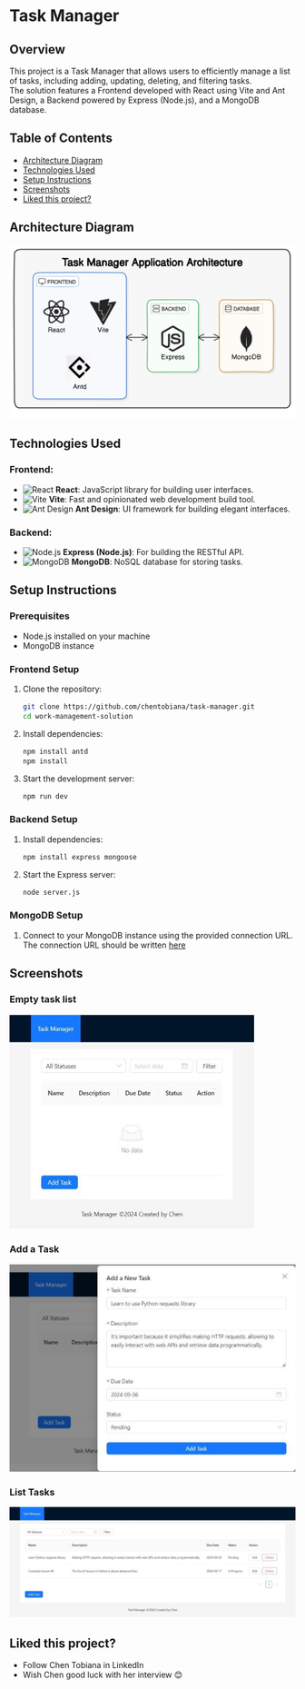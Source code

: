 
# Task Manager

## Overview
This project is a Task Manager that allows users to efficiently manage a list of tasks, including adding, updating, deleting, and filtering tasks.<br />
The solution features a Frontend developed with React using Vite and Ant Design, a Backend powered by Express (Node.js), and a MongoDB database.

## Table of Contents
- [Architecture Diagram](#architecture-diagram)
- [Technologies Used](#technologies-used)
- [Setup Instructions](#setup-instructions)
- [Screenshots](#screenshots)
- [Liked this project?](#liked-this-project?)


## Architecture Diagram
![Architecture Diagram](frontend/images/diagram-resized.png)

## Technologies Used

### Frontend:
- <img src="https://img.icons8.com/color/48/000000/react-native.png" alt="React" width="30"/> **React**: JavaScript library for building user interfaces.
- <img src="https://vitejs.dev/logo.svg" alt="Vite" width="30"/> **Vite**: Fast and opinionated web development build tool.
- <img src="https://cdn.jsdelivr.net/gh/devicons/devicon/icons/antdesign/antdesign-original.svg" alt="Ant Design" width="30"/> **Ant Design**: UI framework for building elegant interfaces.

### Backend:
- <img src="https://img.icons8.com/fluency/48/000000/node-js.png" alt="Node.js" width="30"/> **Express (Node.js)**: For building the RESTful API.
- <img src="https://img.icons8.com/color/48/000000/mongodb.png" alt="MongoDB" width="30"/> **MongoDB**: NoSQL database for storing tasks.


## Setup Instructions
### Prerequisites
- Node.js installed on your machine
- MongoDB instance

### Frontend Setup
1. Clone the repository:
    ```bash
    git clone https://github.com/chentobiana/task-manager.git
    cd work-management-solution
    ```
2. Install dependencies:
    ```bash
    npm install antd
    npm install
    ```
3. Start the development server:
    ```bash
    npm run dev
    ```

### Backend Setup
1. Install dependencies:
    ```bash
    npm install express mongoose
    ```
2. Start the Express server:
    ```bash
    node server.js
    ```

### MongoDB Setup
1. Connect to your MongoDB instance using the provided connection URL.<br />
The connection URL should be written [here](https://github.com/chentobiana/task-manager/tree/main/backend/.env) 

## Screenshots
### Empty task list
![Empty Task List](frontend/images/screenshots/no%20tasks.JPG)<br />
### Add a Task
![Add a Task](frontend/images/screenshots/add%20a%20task.JPG)<br />
### List Tasks
![List Tasks](frontend/images/screenshots/list%20tasks.JPG)<br />


## Liked this project?
- Follow Chen Tobiana in LinkedIn
- Wish Chen good luck with her interview :blush:
